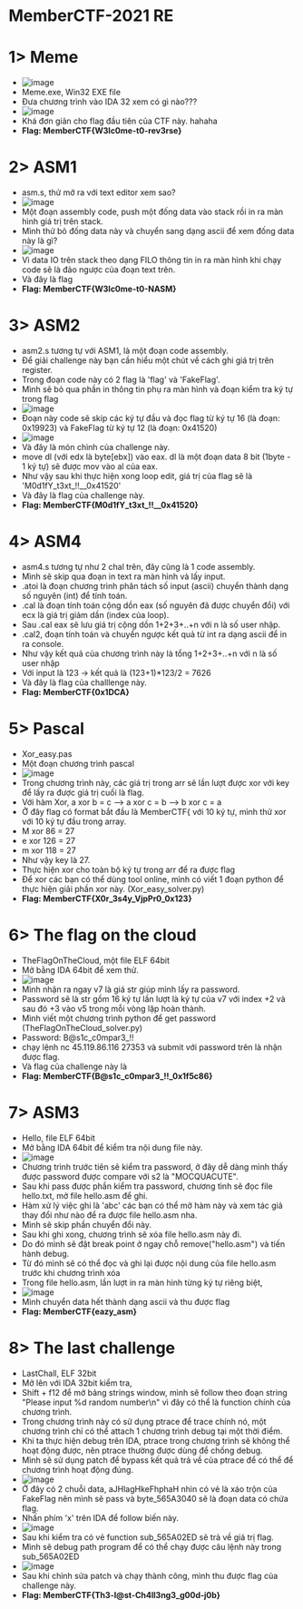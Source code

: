 # MemberCTF-2021 RE
# 1> Meme
* ![image](https://user-images.githubusercontent.com/83124718/116029031-9b83d680-a682-11eb-9eb6-8549b13cd379.png)
* Meme.exe, Win32 EXE file
* Đưa chương trình vào IDA 32 xem có gì nào???
* ![image](https://user-images.githubusercontent.com/83124718/116029230-ffa69a80-a682-11eb-9996-5c70a850b2f6.png)
* Khá đơn giản cho flag đầu tiên của CTF này. hahaha
* **Flag: MemberCTF{W3lc0me-t0-rev3rse}**

# 2> ASM1
* asm.s, thử mở ra với text editor xem sao?
* ![image](https://user-images.githubusercontent.com/83124718/116029386-6d52c680-a683-11eb-8e63-94fc7d42497c.png)
* Một đoạn assembly code, push một đống data vào stack rồi in ra màn hình giá trị trên stack.
* Mình thử bỏ đống data này và chuyển sang dạng ascii để xem đống data này là gì?
* ![image](https://user-images.githubusercontent.com/83124718/116029582-d8040200-a683-11eb-8439-144d32c578b0.png)
* Vì data IO trên stack theo dạng FILO thông tin in ra màn hình khi chạy code sẽ là đảo ngược của đoạn text trên.
* Và đây là flag
* **Flag: MemberCTF{W3lc0me-t0-NASM}**
 
# 3> ASM2
* asm2.s tương tự với ASM1, là một đoạn code assembly.
* Để giải challenge này bạn cần hiểu một chút về cách ghi giá trị trên register.
* Trong đoạn code này có 2 flag là 'flag' và 'FakeFlag'.
* Mình sẽ bỏ qua phần in thông tin phụ ra màn hình và đoạn kiểm tra ký tự trong flag
* ![image](https://user-images.githubusercontent.com/83124718/116030091-00403080-a685-11eb-92ff-e63dde07e199.png)
* Đoạn này code sẽ skip các ký tự đầu và đọc flag từ ký tự 16 (là đoạn: 0x19923) và FakeFlag từ ký tự 12 (là đoạn: 0x41520)
* ![image](https://user-images.githubusercontent.com/83124718/116030256-5ca35000-a685-11eb-8640-898624869db1.png)
* Và đây là món chình của challenge này.
* move dl (với edx là byte[ebx]) vào eax. dl là một đoạn data 8 bit (1byte - 1 ký tự) sẽ được mov vào al của eax.
* Như vậy sau khi thực hiện xong loop edit, giá trị của flag sẽ là 'M0d1fY_t3xt_!!__0x41520'
* Và đây là flag của challenge này.
* **Flag: MemberCTF{M0d1fY_t3xt_!!__0x41520}**

# 4> ASM4
* asm4.s tương tự như 2 chal trên, đây cũng là 1 code assembly.
* Mình sẽ skip qua đoạn in text ra màn hình và lấy input.
* .atoi là đoạn chương trình phân tách số input (ascii) chuyển thành dạng số nguyên (int) để tính toán.
* .cal là đoạn tính toán cộng dồn eax (số nguyên đã được chuyển đổi) với ecx là giá trị giảm dần (index của loop).
* Sau .cal eax sẽ lưu giá trị cộng dồn 1+2+3+..+n với n là số user nhập.
* .cal2, đoạn tính toán và chuyển ngược kết quả từ int ra dạng ascii để in ra console.
* Như vậy kết quả của chương trình này là tổng 1+2+3+..+n với n là số user nhập
* Với input là 123 -> kết quả là (123+1)*123/2 = 7626
* Và đây là flag của challlenge này.
* **Flag: MemberCTF{0x1DCA}**

# 5> Pascal
* Xor_easy.pas
* Một đoạn chương trình pascal
* ![image](https://user-images.githubusercontent.com/83124718/116031947-f6b8c780-a688-11eb-9759-147e2f47ffc0.png)
* Trong chương trình này, các giá trị trong arr sẽ lần lượt được xor với key để lấy ra được giá trị cuối là flag.
* Với hàm Xor, a xor b = c --> a xor c = b --> b xor c = a
* Ở đây flag có format bắt đầu là MemberCTF{ với 10 ký tự, mình thử xor với 10 ký tự đầu trong array.
* M xor 86 = 27
* e xor 126 = 27
* m xor 118 = 27
* Như vậy key là 27.
* Thực hiện xor cho toàn bộ ký tự trong arr để ra được flag
* Để xor các bạn có thể dùng tool online, mình có viết 1 đoạn python để thực hiện giải phần xor này. (Xor_easy_solver.py)
* **Flag: MemberCTF{X0r_3s4y_VjpPr0_0x123}**

# 6> The flag on the cloud
* TheFlagOnTheCloud, một file ELF 64bit
* Mở bằng IDA 64bit để xem thử.
* ![image](https://user-images.githubusercontent.com/83124718/116060124-c46c9180-a6ab-11eb-8277-380e2c456798.png)
* Mình nhận ra ngay v7 là giá str giúp mình lấy ra password.
* Password sẽ là str gồm 16 ký tự lần lượt là ký tự của v7 với index +2 và sau đó +3 vào v5 trong mỗi vòng lặp hoàn thành.
* Mình viết một chương trình python để get password (TheFlagOnTheCloud_solver.py)
* Password: B@s1c_c0mpar3_!!
* chạy lệnh nc 45.119.86.116 27353 và submit với password trên là nhận được flag.
* Và flag của challenge này là
* **Flag: MemberCTF{B@s1c_c0mpar3_!!_0x1f5c86}**

# 7> ASM3
* Hello, file ELF 64bit
* Mở bằng IDA 64bit để kiểm tra nội dung file này.
* ![image](https://user-images.githubusercontent.com/83124718/116062378-07c7ff80-a6ae-11eb-904c-0dd1c1e04c0a.png)
* Chương trình trước tiên sẽ kiểm tra password, ở đây dễ dàng mình thấy được password được compare với s2 là "MOCQUACUTE".
* Sau khi pass được phần kiểm tra password, chương tình sẽ đọc file hello.txt, mở file hello.asm để ghi.
* Hàm xử lý việc ghi là 'abc' các bạn có thể mở hàm này và xem tác giả thay đổi như nào để ra được file hello.asm nha.
* Mình sẽ skip phần chuyển đổi này.
* Sau khi ghi xong, chương trình sẽ xóa file hello.asm này đi.
* Do đó mình sẽ đặt break point ở ngay chỗ remove("hello.asm") và tiến hành debug.
* Từ đó mình sẽ có thể đọc và ghi lại được nội dung của file hello.asm trước khi chương trình xóa
* Trong file hello.asm, lần lượt in ra màn hình từng ký tự riêng biệt, 
* ![image](https://user-images.githubusercontent.com/83124718/116108974-981e3880-a6de-11eb-8e62-0fbcf5e36565.png)
* Mình chuyển data hết thành dạng ascii và thu được flag
* **Flag: MemberCTF{eazy_asm}**

# 8> The last challenge
* LastChall, ELF 32bit
* Mở lên với IDA 32bit kiểm tra,
* Shift + f12 để mở bảng strings window, mình sẽ follow theo đoạn string "Please input %d random number\n" vì đây có thể là function chính của chương trình.
* Trong chương trình này có sử dụng ptrace để trace chính nó, một chương trình chỉ có thể attach 1 chương trình debug tại một thời điểm.
* Khi ta thực hiện debug trên IDA, ptrace trong chương trình sẽ không thể hoạt động được, nên ptrace thường được dùng để chống debug.
* Mình sẽ sử dụng patch để bypass kết quả trả về của ptrace để có thể để chương trình hoạt động đúng.
* ![image](https://user-images.githubusercontent.com/83124718/116092041-a87ae700-a6cf-11eb-8490-8c39dd6d7d43.png)
* Ở đây có 2 chuỗi data, aJHlagHkeFhphaH nhìn có vẻ là xáo trộn của FakeFlag nên mình sẽ pass và byte_565A3040 sẽ là đoạn data có chứa flag.
* Nhấn phím 'x' trên IDA để follow biến này.
* ![image](https://user-images.githubusercontent.com/83124718/116093760-27245400-a6d1-11eb-8996-89be3b48eccb.png)
* Sau khi kiểm tra có vẻ function sub_565A02ED sẽ trả về giá trị flag.
* Mình sẽ debug path program để có thể chạy được câu lệnh này trong sub_565A02ED
* ![image](https://user-images.githubusercontent.com/83124718/116094157-7ff3ec80-a6d1-11eb-9ce6-917c5c7d3232.png)
* Sau khi chỉnh sửa patch và chạy thành công, mình thu được flag của challenge này.
* **Flag: MemberCTF{Th3-l@st-Ch4ll3ng3_g00d-j0b}**

